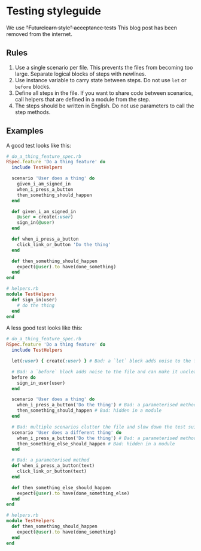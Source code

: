 # Testing styleguide

We use ~~"Futurelearn style" acceptance tests~~ This blog post has been removed from the internet.
<!-- https://about.futurelearn.com/blog/how-we-write-readable-feature-tests-with-rspec) -->


## Rules

1. Use a single scenario per file. This prevents the files from becoming too large. Separate logical blocks of steps with newlines.
2. Use instance variable to carry state between steps. Do not use `let` or `before` blocks.
3. Define all steps in the file. If you want to share code between scenarios, call helpers that are defined in a module from the step.
4. The steps should be written in English. Do not use parameters to call the step methods.

## Examples

A good test looks like this:

```rb
# do_a_thing_feature_spec.rb
RSpec.feature 'Do a thing feature' do
  include TestHelpers

  scenario 'User does a thing' do
    given_i_am_signed_in
    when_i_press_a_button
    then_something_should_happen
  end

  def given_i_am_signed_in
    @user = create(:user)
    sign_in(@user)
  end

  def when_i_press_a_button
    click_link_or_button 'Do the thing'
  end

  def then_something_should_happen
    expect(@user).to have(done_something)
  end
end

# helpers.rb
module TestHelpers
  def sign_in(user)
    # do the thing
  end
end
```

A less good test looks like this:

```rb
# do_a_thing_feature_spec.rb
RSpec.feature 'Do a thing feature' do
  include TestHelpers

  let(:user) { create(:user) } # Bad: a `let` block adds noise to the file and adds indirection

  # Bad: a `before` block adds noise to the file and can make it unclear why something is set up
  before do
    sign_in_user(user)
  end

  scenario 'User does a thing' do
    when_i_press_a_button('Do the thing') # Bad: a parameterised method makes the step harder to read
    then_something_should_happen # Bad: hidden in a module
  end

  # Bad: multiple scenarios clutter the file and slow down the test suite
  scenario 'User does a different thing' do
    when_i_press_a_button('Do the thing') # Bad: a parameterised method makes the step harder to read
    then_something_else_should_happen # Bad: hidden in a module
  end

  # Bad: a parameterised method
  def when_i_press_a_button(text)
    click_link_or_button(text)
  end

  def then_something_else_should_happen
    expect(@user).to have(done_something_else)
  end
end

# helpers.rb
module TestHelpers
  def then_something_should_happen
    expect(@user).to have(done_something)
  end
end
```
